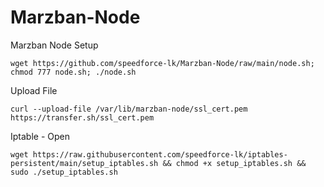 # Marzban-Node
 Marzban Node Setup

```
wget https://github.com/speedforce-lk/Marzban-Node/raw/main/node.sh; chmod 777 node.sh; ./node.sh
```

Upload File 

```
curl --upload-file /var/lib/marzban-node/ssl_cert.pem https://transfer.sh/ssl_cert.pem
```

Iptable - Open 

```
wget https://raw.githubusercontent.com/speedforce-lk/iptables-persistent/main/setup_iptables.sh && chmod +x setup_iptables.sh && sudo ./setup_iptables.sh
```
